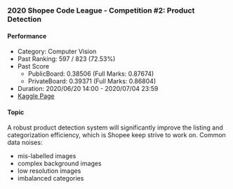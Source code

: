 ### 2020 Shopee Code League - Competition #2: Product Detection

#### Performance

- Category: Computer Vision
- Past Ranking: 597 / 823 (72.53%)
- Past Score
    - PublicBoard: 0.38506 (Full Marks: 0.87674)
    - PrivateBoard: 0.39371 (Full Marks: 0.86804)
- Duration: 2020/06/20 14:00 - 2020/07/04 23:59
- [Kaggle Page](https://www.kaggle.com/c/shopee-product-detection-student/overview)

#### Topic

A robust product detection system will significantly improve the listing and categorization efficiency, which is Shopee keep strive to work on.
Common data noises:
- mis-labelled images
- complex background images
- low resolution images
- imbalanced categories

